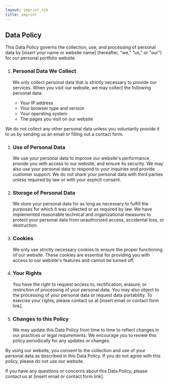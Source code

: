 ```yaml
---
layout: imprint.njk
title: imprint
---
```


## Data Policy

This Data Policy governs the collection, use, and processing of personal data by [insert your name or website name] (hereafter, "we," "us," or "our") for our personal portfolio website.

1. ### Personal Data We Collect

   We only collect personal data that is strictly necessary to provide our services. When you visit our website, we may collect the following personal data:

   - Your IP address
   - Your browser type and version
   - Your operating system
   - The pages you visit on our website

We do not collect any other personal data unless you voluntarily provide it to us by sending us an email or filling out a contact form.

1. ### Use of Personal Data

   We use your personal data to improve our website's performance, provide you with access to our website, and ensure its security. We may also use your personal data to respond to your inquiries and provide customer support. We do not share your personal data with third parties unless required by law or with your explicit consent.

2. ### Storage of Personal Data

   We store your personal data for as long as necessary to fulfill the purposes for which it was collected or as required by law. We have implemented reasonable technical and organizational measures to protect your personal data from unauthorized access, accidental loss, or destruction.

3. ### Cookies

   We only use strictly necessary cookies to ensure the proper functioning of our website. These cookies are essential for providing you with access to our website's features and cannot be turned off.

4. ### Your Rights

   You have the right to request access to, rectification, erasure, or restriction of processing of your personal data. You may also object to the processing of your personal data or request data portability. To exercise your rights, please contact us at [insert email or contact form link].

5. ### Changes to this Policy
   We may update this Data Policy from time to time to reflect changes in our practices or legal requirements. We encourage you to review this policy periodically for any updates or changes.

By using our website, you consent to the collection and use of your personal data as described in this Data Policy. If you do not agree with this policy, please do not use our website.

If you have any questions or concerns about this Data Policy, please contact us at [insert email or contact form link].
